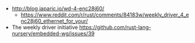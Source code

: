 - http://blog.japaric.io/wd-4-enc28j60/
  - https://www.reddit.com/r/rust/comments/84183w/weekly_driver_4_enc28j60_ethernet_for_your/
- The weekly driver initiative https://github.com/rust-lang-nursery/embedded-wg/issues/39
